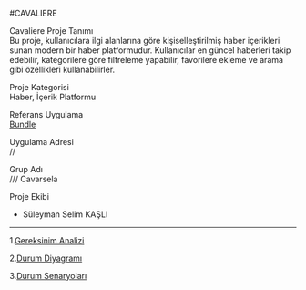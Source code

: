 
#CAVALIERE



Cavaliere
Proje Tanımı  
Bu proje, kullanıcılara ilgi alanlarına göre kişiselleştirilmiş haber içerikleri sunan modern bir haber platformudur. Kullanıcılar en güncel haberleri takip edebilir, kategorilere göre filtreleme yapabilir, favorilere ekleme ve arama gibi özellikleri kullanabilirler.  

Proje Kategorisi  
Haber, İçerik Platformu  

Referans Uygulama  
[Bundle](https://www.bundle.app/)  

Uygulama Adresi  
 // 

 Grup Adı  
/// Cavarsela

 Proje Ekibi  
- Süleyman Selim KAŞLI  

---





1.[Gereksinim Analizi](https://github.com/ssk-hvrboard/ym_project/blob/main/Gereksinim-Analizi.md) 

2.[Durum Diyagramı](Durum-Diyagramı.md)

3.[Durum Senaryoları](Durum-Senaryoları.md)











